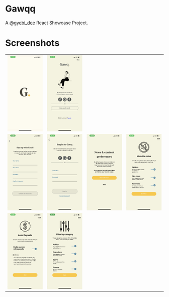 # Gawqq

A [@gyebi_dee](https://twitter.com/gyebi_dee) React Showcase Project.

 
# Screenshots
<table>
  <tr>
    <td>
      <img src="https://github.com/Kgd1z/gawqq/blob/main/screenshots/1.PNG" />
    </td>
    <td>
       <img src="https://github.com/Kgd1z/gawqq/blob/main/screenshots/2.PNG" />
    </td>
</tr>
<tr><td>
       <img src="https://github.com/Kgd1z/gawqq/blob/main/screenshots/3.PNG" />
    </td>
    <td>
       <img src="https://github.com/Kgd1z/gawqq/blob/main/screenshots/4.PNG" />
    </td> <td>
   <img src="https://github.com/Kgd1z/gawqq/blob/main/screenshots/5.PNG" />
    </td>
    <td>
       <img src="https://github.com/Kgd1z/gawqq/blob/main/screenshots/6.PNG" />
    </td></tr>
<tr><td>
      <img src="https://github.com/Kgd1z/gawqq/blob/main/screenshots/7.PNG" />
    </td>
    <td>
     <img src="https://github.com/Kgd1z/gawqq/blob/main/screenshots/8.PNG" />
    </td></tr>
<tr></tr>
<tr></tr>
    
   
    
    

</table>